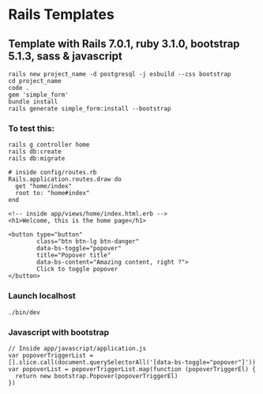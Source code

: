 # Rails Templates


## Template with Rails 7.0.1, ruby 3.1.0, bootstrap 5.1.3, sass & javascript
```
rails new project_name -d postgresql -j esbuild --css bootstrap
cd project_name
code .
gem 'simple_form'
bundle install
rails generate simple_form:install --bootstrap
```

### To test this:
```
rails g controller home
rails db:create
rails db:migrate
```
```
# inside config/routes.rb  
Rails.application.routes.draw do  
  get "home/index"  
  root to: "home#index"  
end  
```
```
<!-- inside app/views/home/index.html.erb -->
<h1>Welcome, this is the home page</h1>

<button type="button"
        class="btn btn-lg btn-danger"
        data-bs-toggle="popover"
        title="Popover title"
        data-bs-content="Amazing content, right ?">
        Click to toggle popover
</button>
```

### Launch localhost 
```
./bin/dev
```
### Javascript with bootstrap
```
// Inside app/javascript/application.js
var popoverTriggerList = [].slice.call(document.querySelectorAll('[data-bs-toggle="popover"]'))
var popoverList = popoverTriggerList.map(function (popoverTriggerEl) {
  return new bootstrap.Popover(popoverTriggerEl)
})
```
